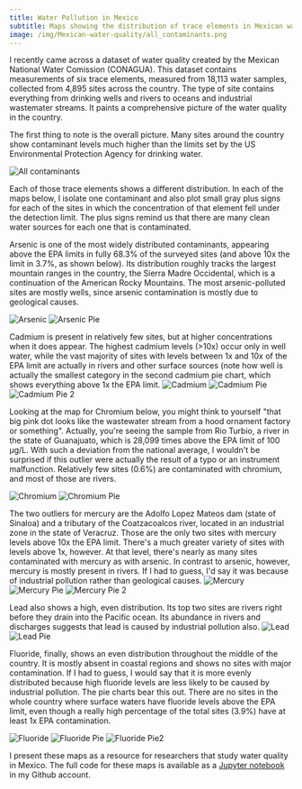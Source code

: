 ```yaml
---
title: Water Pollution in Mexico
subtitle: Maps showing the distribution of trace elements in Mexican water sources
image: /img/Mexican-water-quality/all_contaminants.png
---
```


I recently came across a dataset of water quality created by the Mexican National Water Comission (CONAGUA). This dataset contains measurements of six trace elements, measured from 18,113 water samples, collected from 4,895 sites across the country. The type of site contains everything from drinking wells and rivers to oceans and industrial wastemater streams. It paints a comprehensive picture of the water quality in the country.

The first thing to note is the overall picture. Many sites around the country show contaminant levels much higher than the limits set by the US Environmental Protection Agency for drinking water. 

![All contaminants](/img/Mexican-water-quality/all_contaminants.png)

Each of those trace elements shows a different distribution. In each of the maps below, I isolate one contaminant and also plot small gray plus signs for each of the sites in which the concentration of that element fell under the detection limit. The plus signs remind us that there are many clean water sources for each one that is contaminated. 

Arsenic is one of the most widely distributed contaminants, appearing above the EPA limits in fully 68.3% of the surveyed sites (and above 10x the limit in 3.7%, as shown below). Its distribution roughly tracks the largest mountain ranges in the country, the Sierra Madre Occidental, which is a continuation of the American Rocky Mountains. The most arsenic-polluted sites are mostly wells, since arsenic contamination is mostly due to geological causes.

![Arsenic](/img/Mexican-water-quality/arsenic.png)
![Arsenic Pie](/img/Mexican-water-quality/arsenic_pie.png)

Cadmium is present in relatively few sites, but at higher concentrations when it does appear. The highest cadmium levels (>10x) occur only in well water, while the vast majority of sites with levels between 1x and 10x of the EPA limit are actually in rivers and other surface sources (note how well is actually the smallest category in the second cadmium pie chart, which shows everything above 1x the EPA limit.
![Cadmium](/img/Mexican-water-quality/cadmium.png)
![Cadmium Pie](/img/Mexican-water-quality/cadmium_pie.png)
![Cadmium Pie 2](/img/Mexican-water-quality/cadmium_pie2.png)

Looking at the map for Chromium below, you might think to yourself "that big pink dot looks like the wastewater stream from a hood ornament factory or something".  Actually, you're seeing the sample from Rio Turbio, a river in the state of Guanajuato, which is 28,099 times above the EPA limit of 100 µg/L.  With such a deviation from the national average, I wouldn't be surprised if this outlier were actually the result of a typo or an instrument malfunction. Relatively few sites (0.6%) are contaminated with chromium, and most of those are rivers.

![Chromium](/img/Mexican-water-quality/chromium.png)
![Chromium Pie](/img/Mexican-water-quality/chromium_pie.png)

The two outliers for mercury are the Adolfo Lopez Mateos dam (state of Sinaloa) and a tributary of the Coatzacoalcos river, located in an industrial zone in the state of Veracruz. Those are the only two sites with mercury levels above 10x the EPA limit.  There's a much greater variety of sites with levels above 1x, however.  At that level, there's nearly as many sites contaminated with mercury as with arsenic. In contrast to arsenic, however, mercury is mostly present in rivers.  If I had to guess, I'd say it was because of industrial pollution rather than geological causes.
![Mercury](/img/Mexican-water-quality/mercury.png)
![Mercury Pie](/img/Mexican-water-quality/mercury_pie.png)
![Mercury Pie 2](/img/Mexican-water-quality/mercury_pie2.png)

Lead also shows a high, even distribution.  Its top two sites are rivers right before they drain into the Pacific ocean. Its abundance in rivers and discharges suggests that lead is caused by industrial pollution also.
![Lead](/img/Mexican-water-quality/lead.png)
![Lead Pie](/img/Mexican-water-quality/lead_pie.png)

Fluoride, finally, shows an even distribution throughout the middle of the country.  It is mostly absent in coastal regions and shows no sites with major contamination.  If I had to guess, I would say that it is more evenly distributed because high fluoride levels are less likely to be caused by industrial pollution. The pie charts bear this out.  There are no sites in the whole country where surface waters have fluoride levels above the EPA limit, even though a really high percentage of the total sites (3.9%) have at least 1x EPA contamination.

![Fluoride](/img/Mexican-water-quality/fluoride.png)
![Fluoride Pie](/img/Mexican-water-quality/fluoride_pie.png)
![Fluoride Pie2](/img/Mexican-water-quality/fluoride_pie2.png)

I present these maps as a resource for researchers that study water quality in Mexico. The full code for these maps is available as a [Jupyter notebook](https://github.com/DanielMartinAlarcon/Mexican-water-quality/blob/master/empirical/1_code/Mexican-water-quality.ipynb) in my Github account. 
